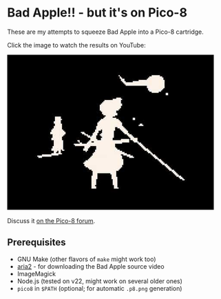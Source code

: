 # Bad Apple!! - but it's on Pico-8

These are my attempts to squeeze Bad Apple into a Pico-8 cartridge.

Click the image to watch the results on YouTube:

[![link to the video](cover.jpg)](https://youtube.com/watch?v=24_BtxYn8Ms)

Discuss it [on the Pico-8 forum](https://www.lexaloffle.com/bbs/?tid=143010).

## Prerequisites

- GNU Make (other flavors of `make` might work too)
- [aria2](https://aria2.github.io/) - for downloading the Bad Apple source video
- ImageMagick
- Node.js (tested on v22, might work on several older ones)
- `pico8` in `$PATH` (optional; for automatic `.p8.png` generation)
